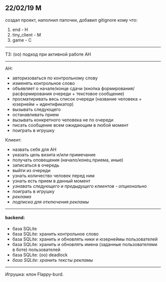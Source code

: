 ## 22/02/19 M
создал проект, наполнил папочки, добавил gitignore
кому что:
1. end - H
2. tiny_client - M
3. game - C

***

ТЗ:
(оо) подход при активной работе АН

***

АН:
- авторизоваться по контрольному слову
- изменять контрольное слово
- объявляет о начале/конце сдачи (кнопка формирования/расформирования очереди + текстовое сообщение)
- просматиривать весь список очереди (название человека + юзернейм + идентификатор)
- вызывать следующего
- останавливать прием
- вызывать конкретного человека не по очереди
- писать сообщение всем ожидающим в любой момент
- поиграть в игрушку

Клиент:
+ назвать себя для АН
+ указать цель визита и/или примечание
+ получать оповещения (начало/конец приема, иные)
+ записаться в очередь
+ выйти из очереди
+ узнать количество человек перед ним
+ узнать есть прием в данный момент
+ *узнавать следующего и предыдущего клиентов - опционально*
+ поиграть в игрушку
+ *реклама*
+ *подписка для отключения рекламы*

***

#### backend:
- база SQLite
- база SQLite: хранить контрольное слово
- база SQLite: хранить и обновлять ники и юзернеймы пользователей
- база SQLite: хранить и обновлять имена (заданные пользователями в боте) пользователей
- база SQLite: (оо) deadlock
- *база SQLite: хранить тексты рекламы*

***

Игрушка: клон Flappy-burd.

